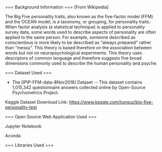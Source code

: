 
=== Background Information ===
[From Wikipedia]

The Big Five personality traits, also known as the five-factor model (FFM) and the OCEAN model, is a taxonomy, or grouping,
for personality traits. When factor analysis (a statistical technique) is applied to personality survey data, some words
used to describe aspects of personality are often applied to the same person. For example, someone described as conscientious 
is more likely to be described as "always prepared" rather than "messy". This theory is based therefore on the association 
between words but not on neuropsychological experiments. This theory uses descriptors of common language and therefore suggests
five broad dimensions commonly used to describe the human personality and psyche.

=== Dataset Used ===

- The [IPIP-FFM-data-8Nov2018] Dataset
 -- This dataset contains 1,015,342 questionnaire answers collected online by Open-Source Psychometrics Project.

Kaggle Dataset Download Link: https://www.kaggle.com/tunguz/big-five-personality-test


=== Open Source Web Application Used ===

Jupyter Notebook 

Aconda

=== Libraries Used ===
